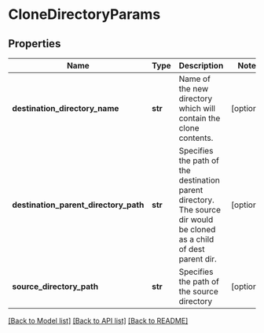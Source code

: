 # CloneDirectoryParams

## Properties
Name | Type | Description | Notes
------------ | ------------- | ------------- | -------------
**destination_directory_name** | **str** | Name of the new directory which will contain the clone contents. | [optional] 
**destination_parent_directory_path** | **str** | Specifies the path of the destination parent directory. The source dir would be cloned as a child of dest parent dir. | [optional] 
**source_directory_path** | **str** | Specifies the path of the source directory | [optional] 

[[Back to Model list]](../README.md#documentation-for-models) [[Back to API list]](../README.md#documentation-for-api-endpoints) [[Back to README]](../README.md)


